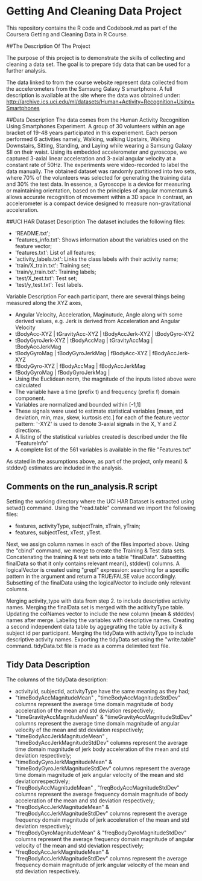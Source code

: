 Getting And Cleaning Data Project
=====================================================================================

This repository contains the R code and Codebook.md as part of the Coursera Getting and Cleaning Data in R Course.


##The Description Of The Project

The purpose of this project is to demonstrate the skills of collecting and cleaning a 
data set. The goal is to prepare tidy data that can be used for a further analysis.

The data linked to from the course website represent data collected from the accelerometers
from the Samsung Galaxy S smartphone. A full description is available at the site where the 
data was obtained under: 
http://archive.ics.uci.edu/ml/datasets/Human+Activity+Recognition+Using+Smartphones 


##Data Description
The data comes from the Human Activity Recognition Using Smartphones Experiment.
A group of 30 volunteers within an age bracket of 19-48 years participated in this experiement.
Each person performed 6 activities namely, Walking, walking Upstairs, Walking Downstairs,
Sitting, Standing, and Laying while wearing a Samsung Galaxy SII on their waist. 
Using its embedded accelerometer and gyroscope, we captured 3-axial linear acceleration and 
3-axial angular velocity at a constant rate of 50Hz. The experiments were video-recorded to label the data manually.
The obtained dataset was randomly partitioned into two sets, where 70% of the volunteers was selected for generating the training data and 30% the test data.
In essence, a Gyroscope is a device for measuring or maintaining orientation, based on the 
principles of angular momentum & allows accurate recognition of movement within a 3D space
In contrast, an accelerometer is a compact device designed to measure non-gravitational
acceleration.

##UCI HAR Dataset Description
The dataset includes the following files:
- 'README.txt';
- 'features_info.txt': Shows information about the variables used on the feature vector;
- 'features.txt': List of all features;
- 'activity_labels.txt': Links the class labels with their activity name;
- 'train/X_train.txt': Training set;
- 'train/y_train.txt': Training labels;
- 'test/X_test.txt': Test set;
- 'test/y_test.txt': Test labels.

Variable Description
For each participant, there are several things being measured along the XYZ axes,
- Angular Velocity, Acceleration, Maginutude, Angle along with some derived values,
e.g. Jerk is derived from Acceleration and Angular Velocity
- tBodyAcc-XYZ | tGravityAcc-XYZ | tBodyAccJerk-XYZ | tBodyGyro-XYZ
- tBodyGyroJerk-XYZ | tBodyAccMag | tGravityAccMag | tBodyAccJerkMag
- tBodyGyroMag | tBodyGyroJerkMag | fBodyAcc-XYZ | fBodyAccJerk-XYZ
- fBodyGyro-XYZ | fBodyAccMag | fBodyAccJerkMag
- fBodyGyroMag | fBodyGyroJerkMag |
- Using the Euclidean norm, the magnitude of the inputs listed above were calculated
- The variable have a time (prefix t) and frequency (prefix f) domain component.
- Variables are normalized and bounded within [-1,1]
- These signals were used to estimate statistical variables [mean, std deviation, min, max, skew, 
kurtosis etc.] for each of the feature vector pattern: '-XYZ' is used to denote 3-axial 
signals in the X, Y and Z directions.
- A listing of the statistical variables created is described under the file "FeatureInfo"
- A complete list of the 561 variables is available in the file "Features.txt"

 As stated in the assumptions above, as part of the project, only mean() & stddev() estimates
 are included in the analysis.

## Comments on the run_analysis.R script
Setting the working directory where the UCI HAR Dataset is extracted using setwd() command.
Using the "read.table" command we import the following files:
- features, activityType, subjectTrain, xTrain, yTrain;
- features, subjectTest, xTest, yTest.

Next, we assign column names in each of the files imported above.
Using the "cbind" command, we merge to create the Training & Test data sets.
Concatenating the training & test sets into a table "finalData".
Subsetting finalData so that it only contains relevant mean(), stddev() columns.
A logicalVector is created using "grepl" expression: searching for a specific
pattern in the argument and return a TRUE/FALSE value accordingly.
Subsetting of the finalData using the logicalVector to include only relevant columns.

Merging activity_type with data from step 2. to include descriptive activity names. 
Merging the finalData set is merged with the acitivityType table.
Updating the colNames vector to include the new column (mean & stdddev) names  after merge.
Labeling the variables with descriptive names.
Creating a second independent data table by aggegrating the table by activity & subject id per participant.
Merging the tidyData with activityType to include descriptive activity names.
Exporting the tidyData set using the "write.table" command.
tidyData.txt file is made as a comma delimited text file.

## Tidy Data Description
The columns of the tidyData description:
- activityId, subjectId, activityType have the same meaning as they had;
- "timeBodyAccMagnitudeMean" , "timeBodyAccMagnitudeStdDev" columns represent the average
time domain magnitude of body acceleration of the mean and std deviation respectively;
- "timeGravityAccMagnitudeMean" & "timeGravityAccMagnitudeStdDev" columns represent the 
average time domain magnitude of angular velocity of the mean and std deviation respectively;
- "timeBodyAccJerkMagnitudeMean" , "timeBodyAccJerkMagnitudeStdDev" columns represent the 
average time domain magnitude of jerk body acceleration of the mean and std deviation respectively;
- "timeBodyGyroJerkMagnitudeMean" & "timeBodyGyroJerkMagnitudeStdDev" columns represent the 
average time domain magnitude of jerk angular velocity of the mean and std deviationrespectively;
- "freqBodyAccMagnitudeMean" , "freqBodyAccMagnitudeStdDev" columns represent the average
frequency domain magnitude of body acceleration of the mean and std deviation respectively;
- "freqBodyAccJerkMagnitudeMean" & "freqBodyAccJerkMagnitudeStdDev" columns represent the 
average frequency domain magnitude of jerk acceleration of the mean and std deviation respectively;
- "freqBodyGyroMagnitudeMean" & "freqBodyGyroMagnitudeStdDev" columns represent the 
average frequency domain magnitude of angular velocity of the mean and std deviation respectively;
- "freqBodyAccJerkMagnitudeMean" & "freqBodyAccJerkMagnitudeStdDev" columns represent the 
average frequency domain magnitude of jerk angular velocity of the mean and std deviation respectively.
